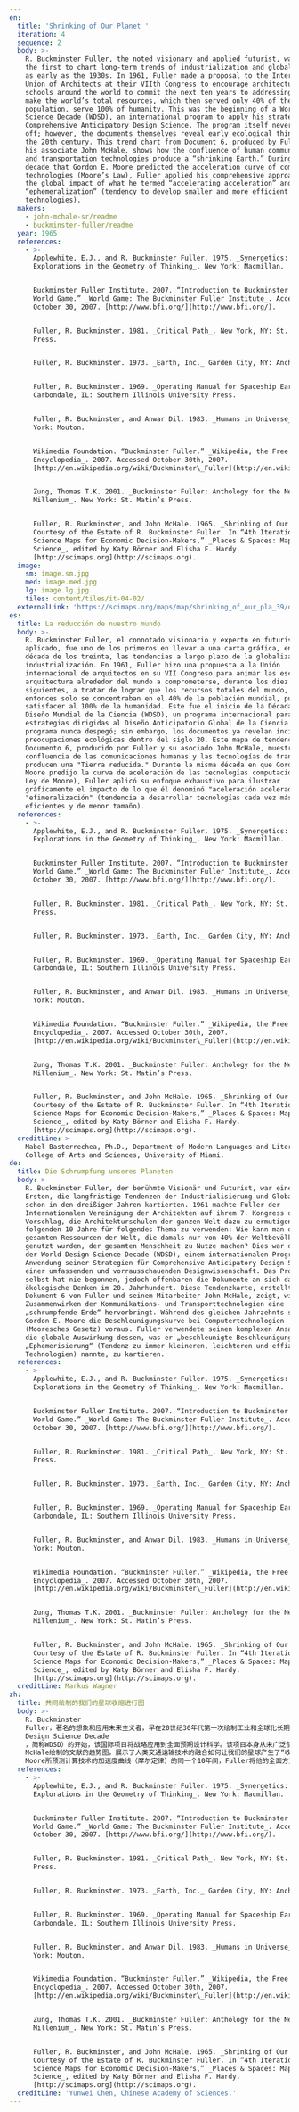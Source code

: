 ```yaml
---
en:
  title: 'Shrinking of Our Planet '
  iteration: 4
  sequence: 2
  body: >-
    R. Buckminster Fuller, the noted visionary and applied futurist, was one of
    the first to chart long-term trends of industrialization and globalization
    as early as the 1930s. In 1961, Fuller made a proposal to the International
    Union of Architects at their VIIth Congress to encourage architectural
    schools around the world to commit the next ten years to addressing how to
    make the world’s total resources, which then served only 40% of the world
    population, serve 100% of humanity. This was the beginning of a World Design
    Science Decade (WDSD), an international program to apply his strategies for
    Comprehensive Anticipatory Design Science. The program itself never took
    off; however, the documents themselves reveal early ecological thinking in
    the 20th century. This trend chart from Document 6, produced by Fuller and
    his associate John McHale, shows how the confluence of human communication
    and transportation technologies produce a “shrinking Earth.” During the same
    decade that Gordon E. Moore predicted the acceleration curve of computing
    technologies (Moore’s Law), Fuller applied his comprehensive approach to map
    the global impact of what he termed “accelerating acceleration” and
    “ephemeralization” (tendency to develop smaller and more efficient
    technologies).
  makers:
    - john-mchale-sr/readme
    - buckminster-fuller/readme
  year: 1965
  references:
    - >-
      Applewhite, E.J., and R. Buckminster Fuller. 1975. _Synergetics:
      Explorations in the Geometry of Thinking_. New York: Macmillan.


      Buckminster Fuller Institute. 2007. “Introduction to Buckminster Fuller’s
      World Game.” _World Game: The Buckminster Fuller Institute_. Accessed
      October 30, 2007. [http://www.bfi.org/](http://www.bfi.org/).


      Fuller, R. Buckminster. 1981. _Critical Path_. New York, NY: St. Martin’s
      Press.


      Fuller, R. Buckminster. 1973. _Earth, Inc._ Garden City, NY: Anchor Press.


      Fuller, R. Buckminster. 1969. _Operating Manual for Spaceship Earth._
      Carbondale, IL: Southern Illinois University Press.


      Fuller, R. Buckminster, and Anwar Dil. 1983. _Humans in Universe_. New
      York: Mouton.


      Wikimedia Foundation. “Buckminster Fuller.” _Wikipedia, the Free
      Encyclopedia_. 2007. Accessed October 30th, 2007.
      [http://en.wikipedia.org/wiki/Buckminster\_Fuller](http://en.wikipedia.org/wiki/Buckminster_Fuller).


      Zung, Thomas T.K. 2001. _Buckminster Fuller: Anthology for the New
      Millenium_. New York: St. Matin’s Press.


      Fuller, R. Buckminster, and John McHale. 1965. _Shrinking of Our Planet_.
      Courtesy of the Estate of R. Buckminster Fuller. In “4th Iteration (2008):
      Science Maps for Economic Decision-Makers,” _Places & Spaces: Mapping
      Science_, edited by Katy Börner and Elisha F. Hardy.
      [http://scimaps.org](http://scimaps.org).
  image:
    sm: image.sm.jpg
    med: image.med.jpg
    lg: image.lg.jpg
    tiles: content/tiles/it-04-02/
  externalLink: 'https://scimaps.org/maps/map/shrinking_of_our_pla_39/detail'
es:
  title: La reducción de nuestro mundo
  body: >-
    R. Buckminster Fuller, el connotado visionario y experto en futurismo
    aplicado, fue uno de los primeros en llevar a una carta gráfica, en la
    década de los treinta, las tendencias a largo plazo de la globalización y la
    industrialización. En 1961, Fuller hizo una propuesta a la Unión
    internacional de arquitectos en su VII Congreso para animar las escuelas de
    arquitectura alrededor del mundo a comprometerse, durante los diez años
    siguientes, a tratar de lograr que los recursos totales del mundo, que
    entonces solo se concentraban en el 40% de la población mundial, pudieran
    satisfacer al 100% de la humanidad. Este fue el inicio de la Década del
    Diseño Mundial de la Ciencia (WDSD), un programa internacional para aplicar
    estrategias dirigidas al Diseño Anticipatorio Global de la Ciencia. El
    programa nunca despegó; sin embargo, los documentos ya revelan incipientes
    preocupaciones ecológicas dentro del siglo 20. Este mapa de tendencias, del
    Documento 6, producido por Fuller y su asociado John McHale, muestra cómo la
    confluencia de las comunicaciones humanas y las tecnologías de transporte
    producen una "Tierra reducida." Durante la misma década en que Gordon E.
    Moore predijo la curva de aceleración de las tecnologías computacionales (la
    Ley de Moore), Fuller aplicó su enfoque exhaustivo para ilustrar
    gráficamente el impacto de lo que él denominó "aceleración acelerada" y
    "efimeralización" (tendencia a desarrollar tecnologías cada vez más
    eficientes y de menor tamaño).
  references:
    - >-
      Applewhite, E.J., and R. Buckminster Fuller. 1975. _Synergetics:
      Explorations in the Geometry of Thinking_. New York: Macmillan.


      Buckminster Fuller Institute. 2007. “Introduction to Buckminster Fuller’s
      World Game.” _World Game: The Buckminster Fuller Institute_. Accessed
      October 30, 2007. [http://www.bfi.org/](http://www.bfi.org/).


      Fuller, R. Buckminster. 1981. _Critical Path_. New York, NY: St. Martin’s
      Press.


      Fuller, R. Buckminster. 1973. _Earth, Inc._ Garden City, NY: Anchor Press.


      Fuller, R. Buckminster. 1969. _Operating Manual for Spaceship Earth._
      Carbondale, IL: Southern Illinois University Press.


      Fuller, R. Buckminster, and Anwar Dil. 1983. _Humans in Universe_. New
      York: Mouton.


      Wikimedia Foundation. “Buckminster Fuller.” _Wikipedia, the Free
      Encyclopedia_. 2007. Accessed October 30th, 2007.
      [http://en.wikipedia.org/wiki/Buckminster\_Fuller](http://en.wikipedia.org/wiki/Buckminster_Fuller).


      Zung, Thomas T.K. 2001. _Buckminster Fuller: Anthology for the New
      Millenium_. New York: St. Matin’s Press.


      Fuller, R. Buckminster, and John McHale. 1965. _Shrinking of Our Planet_.
      Courtesy of the Estate of R. Buckminster Fuller. In “4th Iteration (2008):
      Science Maps for Economic Decision-Makers,” _Places & Spaces: Mapping
      Science_, edited by Katy Börner and Elisha F. Hardy.
      [http://scimaps.org](http://scimaps.org).
  creditLine: >-
    Mabel Basterrechea, Ph.D., Department of Modern Languages and Literatures,
    College of Arts and Sciences, University of Miami.
de:
  title: Die Schrumpfung unseres Planeten
  body: >-
    R. Buckminster Fuller, der berühmte Visionär und Futurist, war einer der
    Ersten, die langfristige Tendenzen der Industrialisierung und Globalisierung
    schon in den dreißiger Jahren kartierten. 1961 machte Fuller der
    Internationalen Vereinigung der Architekten auf ihrem 7. Kongress den
    Vorschlag, die Architekturschulen der ganzen Welt dazu zu ermutigen, die
    folgenden 10 Jahre für folgendes Thema zu verwenden: Wie kann man die
    gesamten Ressourcen der Welt, die damals nur von 40% der Weltbevölkerung
    genutzt wurden, der gesamten Menschheit zu Nutze machen? Dies war der Beginn
    der World Design Science Decade (WDSD), einem internationalen Programm zur
    Anwendung seiner Strategien für Comprehensive Anticipatory Design Science —
    einer umfassenden und vorrausschauenden Designwissenschaft. Das Programm
    selbst hat nie begonnen, jedoch offenbaren die Dokumente an sich das frühe
    ökologische Denken im 20. Jahrhundert. Diese Tendenzkarte, erstellt aus
    Dokument 6 von Fuller und seinem Mitarbeiter John McHale, zeigt, wie das
    Zusammenwirken der Kommunikations- und Transporttechnologien eine
    „schrumpfende Erde“ hervorbringt. Während des gleichen Jahrzehnts sagte
    Gordon E. Moore die Beschleunigungskurve bei Computertechnologien
    (Mooresches Gesetz) voraus. Fuller verwendete seinen komplexen Ansatz, um
    die globale Auswirkung dessen, was er „beschleunigte Beschleunigung“ und
    „Ephemerisierung“ (Tendenz zu immer kleineren, leichteren und effizienteren
    Technologien) nannte, zu kartieren.
  references:
    - >-
      Applewhite, E.J., and R. Buckminster Fuller. 1975. _Synergetics:
      Explorations in the Geometry of Thinking_. New York: Macmillan.


      Buckminster Fuller Institute. 2007. “Introduction to Buckminster Fuller’s
      World Game.” _World Game: The Buckminster Fuller Institute_. Accessed
      October 30, 2007. [http://www.bfi.org/](http://www.bfi.org/).


      Fuller, R. Buckminster. 1981. _Critical Path_. New York, NY: St. Martin’s
      Press.


      Fuller, R. Buckminster. 1973. _Earth, Inc._ Garden City, NY: Anchor Press.


      Fuller, R. Buckminster. 1969. _Operating Manual for Spaceship Earth._
      Carbondale, IL: Southern Illinois University Press.


      Fuller, R. Buckminster, and Anwar Dil. 1983. _Humans in Universe_. New
      York: Mouton.


      Wikimedia Foundation. “Buckminster Fuller.” _Wikipedia, the Free
      Encyclopedia_. 2007. Accessed October 30th, 2007.
      [http://en.wikipedia.org/wiki/Buckminster\_Fuller](http://en.wikipedia.org/wiki/Buckminster_Fuller).


      Zung, Thomas T.K. 2001. _Buckminster Fuller: Anthology for the New
      Millenium_. New York: St. Matin’s Press.


      Fuller, R. Buckminster, and John McHale. 1965. _Shrinking of Our Planet_.
      Courtesy of the Estate of R. Buckminster Fuller. In “4th Iteration (2008):
      Science Maps for Economic Decision-Makers,” _Places & Spaces: Mapping
      Science_, edited by Katy Börner and Elisha F. Hardy.
      [http://scimaps.org](http://scimaps.org).
  creditLine: Markus Wagner
zh:
  title: 共同绘制的我们的星球收缩进行图
  body: >-
    R. Buckminster
    Fuller，著名的想象和应用未来主义者，早在20世纪30年代第一次绘制工业和全球化长期的趋势。1961年，Fuller在国际建筑师协会的第7次代表大会上提出建议，鼓励世界各地的建筑学校投入未来10年的时间来解决如何将世界的全部资源1百分百地投入到人类中，然而当时的资源只为40%的世界人口服务。这只是世界设计科学十年（World
    Design Science Decade
    ，简称WDSD）的开始，该国际项目将战略应用到全面预期设计科学。该项目本身从未广泛使用；但是，其文献揭示了20世纪早期的生态学思考。由Fuller和他的同事John
    McHale绘制的文献的趋势图，展示了人类交通运输技术的融合如何让我们的星球产生了“收缩”。在Gordon E.
    Moore所预测计算技术的加速度曲线（摩尔定律）的同一个10年间，Fuller将他的全面方法应用于绘制他所称的“催化的加速”和“去实体化”（发展更小和更高效的技术的倾向）的全球影响力。
  references:
    - >-
      Applewhite, E.J., and R. Buckminster Fuller. 1975. _Synergetics:
      Explorations in the Geometry of Thinking_. New York: Macmillan.


      Buckminster Fuller Institute. 2007. “Introduction to Buckminster Fuller’s
      World Game.” _World Game: The Buckminster Fuller Institute_. Accessed
      October 30, 2007. [http://www.bfi.org/](http://www.bfi.org/).


      Fuller, R. Buckminster. 1981. _Critical Path_. New York, NY: St. Martin’s
      Press.


      Fuller, R. Buckminster. 1973. _Earth, Inc._ Garden City, NY: Anchor Press.


      Fuller, R. Buckminster. 1969. _Operating Manual for Spaceship Earth._
      Carbondale, IL: Southern Illinois University Press.


      Fuller, R. Buckminster, and Anwar Dil. 1983. _Humans in Universe_. New
      York: Mouton.


      Wikimedia Foundation. “Buckminster Fuller.” _Wikipedia, the Free
      Encyclopedia_. 2007. Accessed October 30th, 2007.
      [http://en.wikipedia.org/wiki/Buckminster\_Fuller](http://en.wikipedia.org/wiki/Buckminster_Fuller).


      Zung, Thomas T.K. 2001. _Buckminster Fuller: Anthology for the New
      Millenium_. New York: St. Matin’s Press.


      Fuller, R. Buckminster, and John McHale. 1965. _Shrinking of Our Planet_.
      Courtesy of the Estate of R. Buckminster Fuller. In “4th Iteration (2008):
      Science Maps for Economic Decision-Makers,” _Places & Spaces: Mapping
      Science_, edited by Katy Börner and Elisha F. Hardy.
      [http://scimaps.org](http://scimaps.org).
  creditLine: 'Yunwei Chen, Chinese Academy of Sciences.'
---
```

